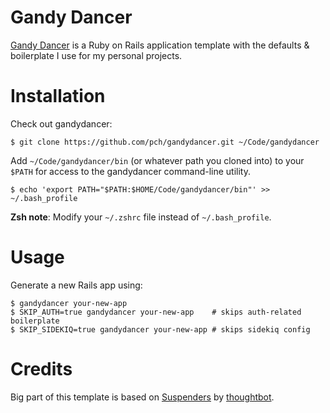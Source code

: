 # Gandy Dancer

[Gandy Dancer](https://en.wikipedia.org/wiki/Gandy_dancer) is a Ruby on Rails
application template with the defaults & boilerplate I use for my personal
projects.

# Installation

Check out gandydancer:

~~~ shell
$ git clone https://github.com/pch/gandydancer.git ~/Code/gandydancer
~~~

Add `~/Code/gandydancer/bin` (or whatever path you cloned into) to your `$PATH`
for access to the gandydancer command-line utility.

~~~ shell
$ echo 'export PATH="$PATH:$HOME/Code/gandydancer/bin"' >> ~/.bash_profile
~~~

**Zsh note**: Modify your `~/.zshrc` file instead of `~/.bash_profile`.

# Usage

Generate a new Rails app using:

~~~ shell
$ gandydancer your-new-app
$ SKIP_AUTH=true gandydancer your-new-app    # skips auth-related boilerplate
$ SKIP_SIDEKIQ=true gandydancer your-new-app # skips sidekiq config
~~~

# Credits

Big part of this template is based on [Suspenders][suspenders] by [thoughtbot][thoughtbot].

[suspenders]: https://github.com/thoughtbot/suspenders
[thoughtbot]: http://thoughtbot.com
